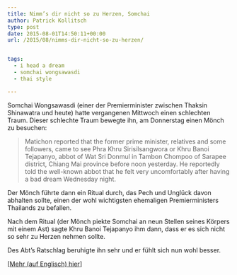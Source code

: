 ```yaml
---
title: Nimm’s dir nicht so zu Herzen, Somchai
author: Patrick Kollitsch
type: post
date: 2015-08-01T14:50:11+00:00
url: /2015/08/nimms-dir-nicht-so-zu-herzen/


tags:
  - i head a dream
  - somchai wongsawasdi
  - thai style

---
```

Somchai Wongsawasdi (einer der Premierminister zwischen Thaksin Shinawatra und heute) hatte vergangenen Mittwoch einen schlechten Traum. Dieser schlechte Traum bewegte ihn, am Donnerstag einen M&ouml;nch zu besuchen:

> Matichon reported that the former prime minister, relatives and some followers, came to see Phra Khru Sirisilsangwora or Khru Banoi Tejapanyo, abbot of Wat Sri Donmul in Tambon Chompoo of Sarapee district, Chiang Mai province before noon yesterday. He reportedly told the well-known abbot that he felt very uncomfortably after having a bad dream Wednesday night.

Der M&ouml;nch f&uuml;hrte dann ein Ritual durch, das Pech und Ungl&uuml;ck davon abhalten sollte, einen der wohl wichtigsten ehemaligen Premierministers Thailands zu befallen.

Nach dem Ritual (der M&ouml;nch piekte Somchai an neun Stellen seines K&ouml;rpers mit einem Ast) sagte Khru Banoi Tejapanyo ihm dann, dass er es sich nicht so sehr zu Herzen nehmen sollte. 

Des Abt&#8217;s Ratschlag beruhigte ihn sehr und er f&uuml;hlt sich nun wohl besser.

[[Mehr (auf Englisch) hier][1]]

 [1]: http://englishnews.thaipbs.or.th/former-pm-somchai-advised-let-it-be-after-resorting-to-magic-rite-to-ward-off-bad-luck-in-a-night-dream